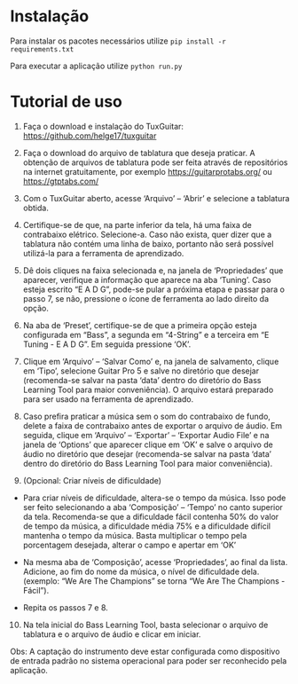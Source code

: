 # Instalação

Para instalar os pacotes necessários utilize ```pip install -r requirements.txt```

Para executar a aplicação utilize ```python run.py```

# Tutorial de uso

1) Faça o download e instalação do TuxGuitar: https://github.com/helge17/tuxguitar

2) Faça o download do arquivo de tablatura que deseja praticar. A obtenção de arquivos de tablatura pode ser feita através de repositórios na internet gratuitamente, por exemplo https://guitarprotabs.org/ ou https://gtptabs.com/

3) Com o TuxGuitar aberto, acesse ‘Arquivo’ – ‘Abrir’ e selecione a tablatura obtida.

4) Certifique-se de que, na parte inferior da tela, há uma faixa de contrabaixo elétrico. Selecione-a. Caso não exista, quer dizer que a tablatura não contém uma linha de baixo, portanto não será possível utilizá-la para a ferramenta de aprendizado.

5) Dê dois cliques na faixa selecionada e, na janela de ‘Propriedades’ que aparecer, verifique a informação que aparece na aba ‘Tuning’. Caso esteja escrito “E A D G”, pode-se pular a próxima etapa e passar para o passo 7, se não, pressione o ícone de ferramenta ao lado direito da opção.

6) Na aba de ‘Preset’, certifique-se de que a primeira opção esteja configurada em “Bass”, a segunda em “4-String” e a terceira em “E Tuning - E A D G”. Em seguida pressione ‘OK’.

7) Clique em  ‘Arquivo’ – ‘Salvar Como’ e, na janela de salvamento, clique em ‘Tipo’, selecione Guitar Pro 5 e salve no diretório que desejar (recomenda-se salvar na pasta ‘data’ dentro do diretório do Bass Learning Tool para maior conveniência). O arquivo estará preparado para ser usado na ferramenta de aprendizado.

8) Caso prefira praticar a música sem o som do contrabaixo de fundo, delete a faixa de contrabaixo antes de exportar o arquivo de áudio. Em seguida, clique em ‘Arquivo’ – ‘Exportar’ – ‘Exportar Audio File’ e na janela de ‘Options’ que aparecer clique em ‘OK’ e salve o arquivo de áudio no diretório que desejar (recomenda-se salvar na pasta ‘data’ dentro do diretório do Bass Learning Tool para maior conveniência). 

9) (Opcional: Criar níveis de dificuldade)

- Para criar níveis de dificuldade, altera-se o tempo da música. Isso pode ser feito selecionando a aba ‘Composição’ – ‘Tempo’ no canto superior da tela. Recomenda-se que a dificuldade fácil contenha 50% do valor de tempo da música, a dificuldade média 75% e a dificuldade difícil mantenha o tempo da música. Basta multiplicar o tempo pela porcentagem desejada, alterar o campo e apertar em ‘OK’

- Na mesma aba de ‘Composição’, acesse ‘Propriedades’, ao final da lista. Adicione, ao fim do nome da música, o nível de dificuldade dela. (exemplo: “We Are The Champions” se torna “We Are The Champions - Fácil”).

- Repita os passos 7 e 8.

10) Na tela inicial do Bass Learning Tool, basta selecionar o arquivo de tablatura e o arquivo de áudio e clicar em iniciar.

Obs: A captação do instrumento deve estar configurada como dispositivo de entrada padrão no sistema operacional para poder ser reconhecido pela aplicação.

